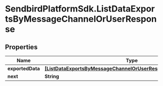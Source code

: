 # SendbirdPlatformSdk.ListDataExportsByMessageChannelOrUserResponse

## Properties

Name | Type | Description | Notes
------------ | ------------- | ------------- | -------------
**exportedData** | [**[ListDataExportsByMessageChannelOrUserResponseExportedDataInner]**](ListDataExportsByMessageChannelOrUserResponseExportedDataInner.md) |  | [optional] 
**next** | **String** |  | [optional] 


